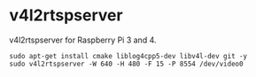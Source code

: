 # v4l2rtspserver
v4l2rtspserver for Raspberry Pi 3 and 4.


```
sudo apt-get install cmake liblog4cpp5-dev libv4l-dev git -y
sudo v4l2rtspserver -W 640 -H 480 -F 15 -P 8554 /dev/video0
```
